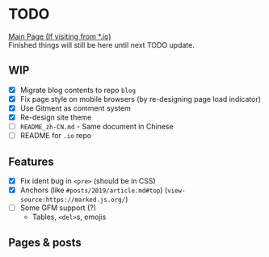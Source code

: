 # TODO
[Main Page (If visiting from *.io)](#/)  
Finished things will still be here until next TODO update.

## WIP
- [x] Migrate blog contents to repo `blog`
- [x] Fix page style on mobile browsers (by re-designing page load indicator)
- [x] Use Gitment as comment system
- [x] Re-design site theme
- [ ] `README_zh-CN.md` - Same document in Chinese
- [ ] README for `.io` repo

## Features
- [x] Fix ident bug in `<pre>` (should be in CSS)
- [x] Anchors (like `#posts/2019/article.md#top`) (`view-source:https://marked.js.org/`)
- [ ] Some GFM support (?)
  - Tables, `<del>`s, emojis

## Pages & posts
